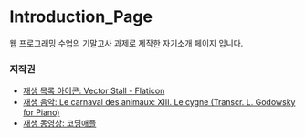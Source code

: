 # Introduction_Page
웹 프로그래밍 수업의 기말고사 과제로 제작한 자기소개 페이지 입니다.

### 저작권
- <a href="https://www.flaticon.com/kr/free-icon/music-player_6527855?term=%EC%9D%8C%EC%95%85&page=1&position=11&origin=search&related_id=6527855" title="재생 목록 아이콘">재생 목록 아이콘: Vector Stall - Flaticon</a>
- <a href="https://youtu.be/f36x-WC5rqs?si=R3tDqI-gbXwXuFva" title="재생 음악">재생 음악: Le carnaval des animaux: XIII. Le cygne (Transcr. L. Godowsky for Piano)</a>
- <a href="https://youtube.com/shorts/u86KSUc9Ngg?si=rSiFuHgIy2WQI9hI" title="재생 동영상">재생 동영상: 코딩애플</a>
